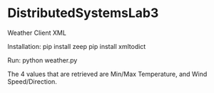 # DistributedSystemsLab3
Weather Client XML

Installation:
pip install zeep
pip install xmltodict

Run:
python weather.py

The 4 values that are retrieved are Min/Max Temperature, and Wind Speed/Direction.

